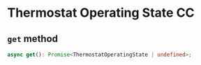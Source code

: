 # Thermostat Operating State CC

## `get` method

```ts
async get(): Promise<ThermostatOperatingState | undefined>;
```
